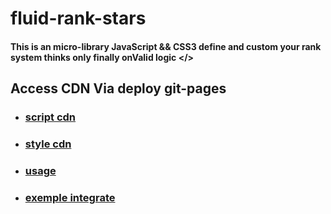 # fluid-rank-stars
#### This is an micro-library JavaScript &amp;&amp; CSS3 define and custom your rank system thinks only finally onValid logic &lt;/>

## Access CDN Via deploy git-pages

* ### [script cdn](https://orivoir.github.io/fluid-rank-stars/fluid-rank-stars/script.js)
* ### [style cdn](https://orivoir.github.io/fluid-rank-stars/fluid-rank-stars/style.css)
* ### [usage](https://orivoir.github.io/fluid-rank-stars/usage/index.html)
* ### [exemple integrate](https://orivoir.github.io/reactjs-transition-page/#/about)        
  
